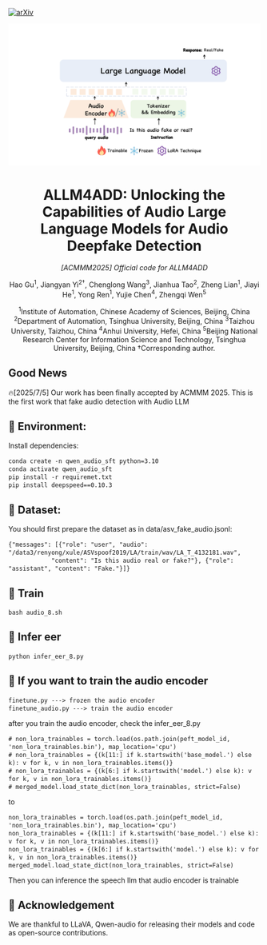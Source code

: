 [![arXiv](https://img.shields.io/badge/Arxiv-2505.11079-b31b1b.svg?logo=arXiv)](https://arxiv.org/abs/2505.11079) 

<p align="center">
  <img src="audiollm.pdf" alt="ALLM4ADD main figure" width="800">
</p>

<h1 align="center">ALLM4ADD: Unlocking the Capabilities of Audio Large Language Models for Audio Deepfake Detection</h1>

<p align="center">
  <em>[ACMMM2025] Official code for ALLM4ADD</em>
</p>

<p align="center">
  Hao Gu<sup>1</sup>, Jiangyan Yi<sup>2†</sup>, Chenglong Wang<sup>3</sup>, Jianhua Tao<sup>2</sup>,  
  Zheng Lian<sup>1</sup>, Jiayi He<sup>1</sup>, Yong Ren<sup>1</sup>, Yujie Chen<sup>4</sup>, Zhengqi Wen<sup>5</sup>
</p>

<p align="center">
<sup>1</sup>Institute of Automation, Chinese Academy of Sciences, Beijing, China  
<sup>2</sup>Department of Automation, Tsinghua University, Beijing, China  
<sup>3</sup>Taizhou University, Taizhou, China  
<sup>4</sup>Anhui University, Hefei, China  
<sup>5</sup>Beijing National Research Center for Information Science and Technology, Tsinghua University, Beijing, China  
†Corresponding author.
</p>


## Good News
🔥[2025/7/5] Our work has been finally accepted by ACMMM 2025. This is the first work that fake audio detection with Audio LLM


## 🎯 Environment:
Install dependencies:
```shell
conda create -n qwen_audio_sft python=3.10
conda activate qwen_audio_sft
pip install -r requiremet.txt
pip install deepspeed==0.10.3
```

## 🎯 Dataset: 

You should first prepare the dataset as in data/asv_fake_audio.jsonl:
```shell
{"messages": [{"role": "user", "audio": "/data3/renyong/xule/ASVspoof2019/LA/train/wav/LA_T_4132181.wav",
            "content": "Is this audio real or fake?"}, {"role": "assistant", "content": "Fake."}]}
```

## 🎯 Train
```shell
bash audio_8.sh
```

## 🎯 Infer eer
```shell
python infer_eer_8.py
```

## 🎯 If you want to train the audio encoder
```shell
finetune.py ---> frozen the audio encoder
finetune_audio.py ---> train the audio encoder
```

after you train the audio encoder, check the infer_eer_8.py
```shell
# non_lora_trainables = torch.load(os.path.join(peft_model_id, 'non_lora_trainables.bin'), map_location='cpu')
# non_lora_trainables = {(k[11:] if k.startswith('base_model.') else k): v for k, v in non_lora_trainables.items()}
# non_lora_trainables = {(k[6:] if k.startswith('model.') else k): v for k, v in non_lora_trainables.items()}
# merged_model.load_state_dict(non_lora_trainables, strict=False)
```
to
```shell
non_lora_trainables = torch.load(os.path.join(peft_model_id, 'non_lora_trainables.bin'), map_location='cpu')
non_lora_trainables = {(k[11:] if k.startswith('base_model.') else k): v for k, v in non_lora_trainables.items()}
non_lora_trainables = {(k[6:] if k.startswith('model.') else k): v for k, v in non_lora_trainables.items()}
merged_model.load_state_dict(non_lora_trainables, strict=False)
```
Then you can inference the speech llm that audio encoder is trainable

## 🙏 Acknowledgement
We are thankful to LLaVA, Qwen-audio for releasing their models and code as open-source contributions.
